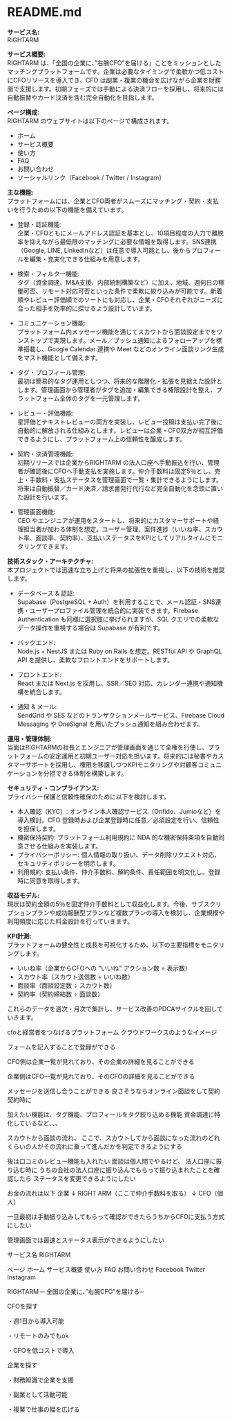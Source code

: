 # README.md

**サービス名:**  
RIGHTARM

**サービス概要:**  
RIGHTARM は、「全国の企業に、”右腕CFO”を届ける」ことをミッションとしたマッチングプラットフォームです。企業は必要なタイミングで柔軟かつ低コストにCFOリソースを導入でき、CFO は副業・複業の機会を広げながら企業を財務面で支援します。初期フェーズでは手動による決済フローを採用し、将来的には自動振替やカード決済を含む完全自動化を目指します。

**ページ構成:**  
RIGHTARM のウェブサイトは以下のページで構成されます。  
- ホーム  
- サービス概要  
- 使い方  
- FAQ  
- お問い合わせ  
- ソーシャルリンク（Facebook / Twitter / Instagram）

**主な機能:**  
プラットフォームには、企業とCFO両者がスムーズにマッチング・契約・支払いを行うための以下の機能を備えています。

- 登録・認証機能:  
  企業・CFOともにメールアドレス認証を基本とし、10項目程度の入力で離脱率を抑えながら最低限のマッチングに必要な情報を取得します。SNS連携（Google, LINE, LinkedInなど）は任意で導入可能とし、後からプロフィールを編集・充実化できる仕組みを用意します。

- 検索・フィルター機能:  
  タグ（資金調達、M&A支援、内部統制構築など）に加え、地域、週何日の稼働可否、リモート対応可否といった条件で柔軟に絞り込みが可能です。新着順やレビュー評価順でのソートにも対応し、企業・CFOそれぞれがニーズに合った相手を効率的に探せるよう設計しています。

- コミュニケーション機能:  
  プラットフォーム内メッセージ機能を通じてスカウトから面談設定までをワンストップで実現します。メール／プッシュ通知によるフォローアップを標準搭載し、Google Calendar 連携や Meet などのオンライン面談リンク生成をマスト機能として備えます。

- タグ・プロフィール管理:  
  最初は簡易的なタグ運用としつつ、将来的な階層化・拡張を見据えた設計とします。管理画面から管理者がタグを追加・編集できる権限設計を整え、プラットフォーム全体のタグを一元管理します。

- レビュー・評価機能:  
  星評価とテキストレビューの両方を実装し、レビュー投稿は支払い完了後に自動的に解放される仕組みとします。レビューは企業・CFO双方が相互評価できるようにし、プラットフォーム上の信頼性を醸成します。

- 契約・決済管理機能:  
  初期リリースでは企業からRIGHTARM の法人口座へ手動振込を行い、管理者が確認後にCFOへ手動支払を実施します。仲介手数料は固定5％とし、売上・手数料・支払ステータスを管理画面で一覧・集計できるようにします。将来は自動振替／カード決済／請求書発行代行など完全自動化を念頭に置いた設計を行います。

- 管理画面機能:  
  CEO やエンジニアが運用をスタートし、将来的にカスタマーサポートや経理担当者が加わる体制を想定。ユーザー管理、案件進捗（いいね率、スカウト率、面談率、契約率）、支払いステータスをKPIとしてリアルタイムにモニタリングできます。

**技術スタック・アーキテクチャ:**  
本プロジェクトでは迅速な立ち上げと将来の拡張性を重視し、以下の技術を推奨します。

- データベース & 認証:  
  Supabase（PostgreSQL + Auth）を利用することで、メール認証・SNS連携・ユーザープロファイル管理を統合的に実装できます。Firebase Authentication も同様に選択肢に挙げられますが、SQL クエリでの柔軟なデータ操作を重視する場合は Supabase が有利です。

- バックエンド:  
  Node.js + NestJS または Ruby on Rails を想定。RESTful API や GraphQL API を提供し、柔軟なフロントエンドをサポートします。

- フロントエンド:  
  React または Next.js を採用し、SSR／SEO 対応、カレンダー連携や通知機構を統合します。

- 通知 & メール:  
  SendGrid や SES などのトランザクションメールサービス、Firebase Cloud Messaging や OneSignal を用いたプッシュ通知を組み合わせます。

**運用・管理体制:**  
当面はRIGHTARMの社長とエンジニアが管理画面を通じて全権を行使し、プラットフォームの安定運用と初期ユーザー対応を担います。将来的には秘書やカスタマーサポートを採用し、権限を移譲しつつKPIモニタリングや対顧客コミュニケーションを分担できる体制を構築します。

**セキュリティ・コンプライアンス:**  
プライバシー保護と信頼性確保のために以下を検討します。  
- 本人確認（KYC）: オンライン本人確認サービス（Onfido、Jumioなど）を導入検討。CFO 登録時および企業登録時に任意／必須設定を行い、信頼性を担保します。  
- 機密保持契約: プラットフォーム利用規約に NDA 的な機密保持条項を自動同意させる仕組みを実装します。  
- プライバシーポリシー: 個人情報の取り扱い、データ削除リクエスト対応、セキュリティポリシーを明示します。  
- 利用規約: 支払い条件、仲介手数料、解約条件、責任範囲を明文化し、登録時に同意を取得します。

**収益モデル:**  
現状は契約金額の5％を固定仲介手数料として収益化します。今後、サブスクリプションプランや成功報酬型プランなど複数プランの導入を検討し、企業規模や利用頻度に応じた料金設計を行っていきます。

**KPI計測:**  
プラットフォームの健全性と成長を可視化するため、以下の主要指標をモニタリングします。  
- いいね率（企業からCFOへの “いいね” アクション数 ÷ 表示数）  
- スカウト率（スカウト送信数 ÷ いいね数）  
- 面談率（面談設定数 ÷ スカウト数）  
- 契約率（契約締結数 ÷ 面談数）  

これらのデータを週次・月次で集計し、サービス改善のPDCAサイクルを回していきます。






cfoと経営者をつなげるプラットフォーム
クラウドワークスのようなイメージ

フォームを記入することで登録ができる

CFO側は企業一覧が見れており、その企業の詳細を見ることができる

企業側はCFO一覧が見れており、そのCFOの詳細を見ることができる


メッセージを送信し合うことができる
良さそうならオンライン面談をして契約
契約時に

加えたい機能は、タグ機能、プロフィールをタグ絞り込める機能
資金調達に特化しているなど、、、

スカウトから面談の流れ、
ここで、スカウトしてから面談になった流れのどれくらいの人がその流れに乗って進んだかを判定できるようにする

後は口コミのレビュー機能も入れたい
面談は個人間でやるけど、
法人口座に振り込む時に
うちの会社の法人口座に振り込んでもらって振り込まれたことを確認したら
ステータスを変更できるようにしたい


お金の流れは以下
企業
↓
RIGHT ARM（ここで仲介手数料を取る）
↓
CFO（個人）


一旦最初は手動振り込みしてもらって確認ができたらうちからCFOに支払う方式にしたい

管理画面では最速とステータス表示ができるようにしたい



サービス名
RIGHTARM

ページ
ホーム
サービス概要
使い方
FAQ
お問い合わせ
Facebook
Twitter
Instagram





RIGHTARM
─ 全国の企業に、”右腕CFO”を届ける─

CFOを探す


・週1日から導入可能

・リモートのみでもok

​・CFOを低コストで導入


企業を探す

・財務知識で企業を支援

・副業として活動可能

​・複業で仕事の幅を広げる








